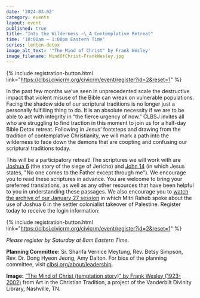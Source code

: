 ```yaml
---
date: '2024-03-02'
category: events
layout: event
published: true
title: "Into the Wilderness —\_A Contemplative Retreat"
time: '10:00am – 1:00pm Eastern Time'
series: lenten-detox
image_alt_text: '"The Mind of Christ" by Frank Wesley'
image_filename: MindOfChrist-FrankWesley.jpg
---
```

{% include registration-button.html link="https://clbsj.civicrm.org/civicrm/event/register?id=2&reset=1" %}

In the past few months we’ve seen in unprecedented scale the destructive impact that violent misuse of the Bible can wreak on vulnerable populations. Facing the shadow side of our scriptural traditions is no longer just a personally fulfilling thing to do. It is an absolute necessity if we are to be able to act with integrity in “the fierce urgency of now.” CLBSJ invites all who are struggling to find traction in this moment to join us for a half-day Bible Detox retreat. Following in Jesus’ footsteps and drawing from the tradition of contemplative Christianity, we will mark a path into the wilderness to face down the demons that are coopting and confusing our scriptural traditions today. 

This will be a participatory retreat! The scriptures we will work with are [Joshua 6](https://bible.oremus.org/?ql=576032633 ) (the story of the siege of Jericho) and [John 14](https://bible.oremus.org/?ql=576153395) (in which Jesus states, "No one comes to the Father except through me"). We encourage you to read these scriptures in advance. You are welcome to bring your preferred translations, as well as any other resources that have been helpful to you in understanding these passages. We also encourage you to [watch the archive of our January 27 session](https://clbsj.org/events/2024/01/27/the-bible-and-settler-colonialism-in-palestine-and-beyond/) in which Mitri Raheb spoke about the use of Joshua 6 in the settler colonialist takeover of Palestine. Register today to receive the login information:

{% include registration-button.html link="https://clbsj.civicrm.org/civicrm/event/register?id=2&reset=1" %}

_Please register by Saturday at 8am Eastern Time._

**Planning Committee:** Sr. Sharifa Vernice Meytung, Rev. Betsy Simpson, Rev. Dr. Dong Hyeon Jeong, Amy Dalton. For bios of the planning committee, visit [clbsj.org/about/leadership](https://clbsj.org/about/leadership/).

**Image:** [“The Mind of Christ (temptation story)” by Frank Wesley (1923-2002)](https://diglib.library.vanderbilt.edu/act-imagelink.pl?RC=59167) from Art in the Christian Tradition, a project of the Vanderbilt Divinity Library, Nashville, TN.
